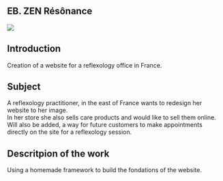 ## EB. ZEN Résônance

<img src="BackOffice/public/assets/images/logo.png">

## Introduction

Creation of a website for a reflexology office in France.

## Subject

A reflexology practitioner, in the east of France wants to redesign her website to her image.<br/>
In her store she also sells care products and would like to sell them online.<br/>
Will also be added, a way for future customers to make appointments directly on the site for a reflexology session.

## Descritpion of the work

Using a homemade framework to build the fondations of the website.